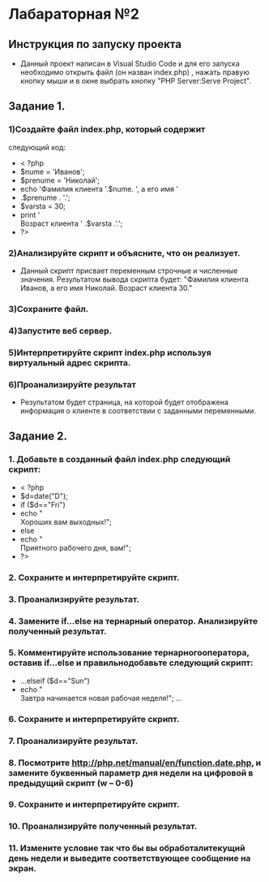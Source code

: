 # Лабараторная №2
## Инструкция по запуску проекта
* Данный проект написан в Visual Studio Code и для его запуска необходимо открыть файл (он назван index.php) , нажать правую кнопку мыши и в окне выбрать кнопку "PHP Server:Serve Project".
## Задание 1.
###  1)Создайте файл index.php, который содержит
следующий код:
* < ?php
* $nume = 'Иванов';
* $prenume = 'Николай';
* echo 'Фамилия клиента '.$nume. ', а его имя '
* .$prenume . '.';
* $varsta = 30;
* print '<br />Возраст клиента ' .$varsta .'.';
* ?>

### 2)Анализируйте скрипт и объясните, что он реализует.
* Данный скрипт присвает переменным строчные и численные значения. Результатом вывода скрипта будет: "Фамилия клиента Иванов, а его имя Николай.
Возраст клиента 30."
### 3)Сохраните файл.
### 4)Запустите веб сервер.
### 5)Интерпретируйте скрипт index.php используя виртуальный адрес скрипта.
### 6)Проанализируйте результат
* Результатом будет страница, на которой будет отображена информация о клиенте в соответствии с заданными переменными.
## Задание 2.
### 1. Добавьте в созданный файл index.php следующий скрипт:
* < ?php
* $d=date("D");
* if ($d=="Fri")
* echo "<br />Хороших вам выходных!";
* else
* echo "<br />Приятного рабочего дня, вам!";
* ?>
### 2. Сохраните и интерпретируйте скрипт.
### 3. Проанализируйте результат.
### 4. Замените if…else на тернарный оператор. Анализируйте полученный результат.
### 5. Комментируйте использование тернарногооператора, оставив if…else и правильнодобавьте следующий скрипт:
* …elseif ($d=="Sun")
* echo "<br />Завтра начинается новая рабочая неделя!"; …
### 6. Сохраните и интерпретируйте скрипт.
### 7. Проанализируйте результат.
### 8. Посмотрите http://php.net/manual/en/function.date.php, и замените буквенный параметр дня недели на цифровой в предыдущий скрипт (w – 0-6)
### 9. Сохраните и интерпретируйте скрипт.
### 10. Проанализируйте полученный результат.
### 11. Измените условие так что бы вы обработалитекущий день недели и выведите соответствующее сообщение на экран.






